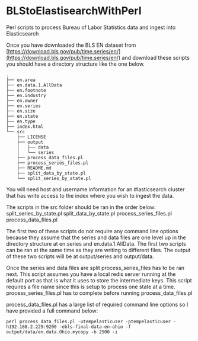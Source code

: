 # BLStoElastisearchWithPerl
Perl scripts to process Bureau of Labor Statistics data and ingest into Elasticsearch

Once you have downloaded the BLS EN dataset from [https://download.bls.gov/pub/time.series/en/](https://download.bls.gov/pub/time.series/en/) and download these scripts you should have a directory structure like the one below.
```
.
├── en.area
├── en.data.1.AllData
├── en.footnote
├── en.industry
├── en.owner
├── en.series
├── en.size
├── en.state
├── en.type
├── index.html
└── src
    ├── LICENSE
    ├── output
    │   ├── data
    │   └── series
    ├── process_data_files.pl
    ├── process_series_files.pl
    ├── README.md
    ├── split_data_by_state.pl
    └── split_series_by_state.pl
```
You will need host and username information for an #lasticsearch cluster that has write access to the index where you wish to ingest the data.

The scripts in the src folder should be ran in the order below:
split_series_by_state.pl
split_data_by_state.pl
process_series_files.pl
process_data_files.pl

The first two of these scripts do not require any command line options because they assume that the series and data files are one level up in the directory structure at en.series and en.data.1.AllData. The first two scripts can be ran at the same time as they are writing to different files. The output of these two scripts will be at output/series and output/data. 

Once the series and data files are split process_series_files has to be ran next. This script assumes you have a local redis server running at the default port as that is what it uses to store the intermediate keys. This script requires a file name since this is setup to process one state at a time. process_series_files.pl has to complete before running process_data_files.pl

process_data_files.pl has a large list of required command line options so I have provided a full command below:

`perl process_data_files.pl -utempelasticuser -ptempelasticuser -h192.168.2.229:9200 -ebls-final-data-en-ohio -f output/data/en.data.Ohio.mycopy -b 2500 -i`

